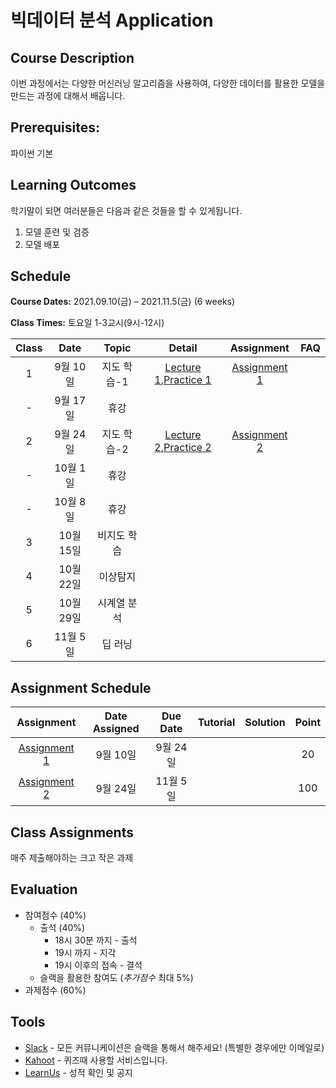 # 빅데이터 분석 Application

## Course Description

이번 과정에서는 다양한 머신러닝 알고리즘을 사용하여, 다양한 데이터를 활용한 모델을 만드는 과정에 대해서 배웁니다.



## Prerequisites:  
파이썬 기본

## Learning Outcomes

학기말이 되면 여러분들은 다음과 같은 것들을 할 수 있게됩니다.

1. 모델 훈련 및 검증
1. 모델 배포

## Schedule

**Course Dates:** 2021.09.10(금) – 2021.11.5(금) (6 weeks)

**Class Times:** 토요일 1-3교시(9시-12시) 

| Class |       Date       |      Topic     |       Detail       |   Assignment  | FAQ |
|:-----:|:----------------:|:--------------:|:------------------:|:-------------:|:---:|
|  1  |  9월 10일           |    지도 학습-1   |[Lecture 1],[Practice 1] | [Assignment 1] |    |
|  -  |  9월 17일           |  휴강 |     |  |    |
|  2  |  9월 24일           |   지도 학습-2          |[Lecture 2],[Practice 2] | [Assignment 2] |    |
|  -  |  10월 1일           |   휴강          |                                      |                |   |
|  -  |  10월 8일           |   휴강          |                                      |                |   |
|  3  |  10월 15일          |    비지도 학습    |     |  |    |
|  4  |  10월 22일          |    이상탐지      |  |     |  |    |
|  5  |  10월 29일          |    시계열 분석    |     |  |    |
|  6  |  11월 5일           |    딥 러닝      |     |  |    |






[Lecture 1]: lecture/week-01
[Lecture 2]: lecture/week-02
[Lecture 3]: lecture/week-03
[Lecture 4]: lecture/week-04
[Lecture 5]: lecture/week-05
[Lecture 6]: lecture/week-06
[Lecture 7]: lecture/week-07
[Lecture 8]: lecture/week-08
[Lecture 9]: lecture/week-09
[Lecture 10]: lecture/week-10


[Assignment 1]: assignment/week-01
[Assignment 2]: assignment/week-02
[Assignment 3]: assignment/week-03
[Assignment 4]: assignment/week-04
[Assignment 5]: assignment/week-05
[Assignment 7]: assignment/week-07



[Practice 1]: practice/week-01
[Practice 2]: practice/week-02
[Practice 3]: practice/week-03
[Practice 4]: practice/week-04
[Practice 5]: practice/week-05
[Practice 6]: practice/week-06
[Practice 7]: practice/week-07
[Practice 8]: practice/week-08
[Practice 9]: practice/week-09
[Practice 10]: practice/week-10

[FAQ 1]: FAQ.md#week-01


## Assignment Schedule 


|               Assignment               | Date Assigned |   Due Date   |    Tutorial  |   Solution   |    Point     |
|:--------------------------------------:|:-------------:|:------------:|:------------:|:------------:|:------------:|
|         [Assignment 1]               | 9월 10일   |9월 24일|    |              |     20       |
|         [Assignment 2]               | 9월 24일    |11월 5일|    |             |     100       |





## Class Assignments

매주 제출해야하는 크고 작은 과제


## Evaluation


- 참여점수 (40%)
    - 출석 (40%) 
        - 18시 30분 까지 - 출석
        - 19시 까지 - 지각
        - 19시 이후의 접속 - 결석
    - 슬랙을 활용한 참여도 (*추가점수* 최대 5%)
- 과제점수 (60%)

## Tools

- [Slack](https://yonsei-lotte-2.slack.com) - 모든 커뮤니케이션은 슬랙을 통해서 해주세요! (특별한 경우에만 이메일로)
- [Kahoot](https://kahoot.it) - 퀴즈때 사용할 서비스입니다.
- [LearnUs](https://www.learnus.org/course/view.php?id=206501) - 성적 확인 및 공지

